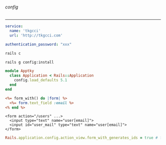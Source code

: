 ###### config
---


```config/settings.yml
service:
  name: 'tkgcci'
  url: 'http://tkgcci.com'

authentication_password: "xxx"
```

```.sh
rails c

rails g config:install


```

```config/application.rb
module Apptky
  class Application < Rails::Application
    config.load_defaults 5.1
  end
end

```


```app/views/users/_form.html.erb
<%= form_with() do |form| %>
  <%= form.text_field :email %>
<% end %>
```

```#=> output
<form action="/users" ...>
  <input type="text" name="user[email]">
  <input id="user_mail" type="text" name="user[email]">
</form>
```

```config/initializers/new_framework_defaults_5_2.rb
Rails.application.config.action_view.form_with_generates_ids = true # false
```


```config/initializers/config.rb
```

```
```

```
```


```#
```

```
```

```
```


```
```

```
```

```
```


```
```

```
```

```
```


```
```

```
```

```
```


```
```

```
```

```
```


```
```

```
```

```
```


```
```

```
```

```
```


```
```

```
```

```
```


```
```

```
```

```
```


```
```

```
```

```
```


```
```

```
```

```
```


```
```

```
```

```
```


```
```

```
```

```
```


```
```

```
```

```
```


```
```

```
```

```
```


```
```

```
```

```
```


```
```

```
```

```
```


```
```

```
```

```
```


```
```

```
```

```
```


```
```

```
```

```
```


```
```

```
```

```
```


```
```

```
```

```
```


```
```

```
```

```
```


```
```

```
```

```
```

